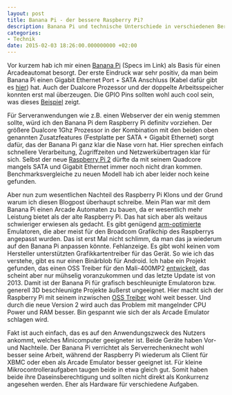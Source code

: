 ```yaml
---
layout: post
title: Banana Pi - der bessere Raspberry Pi?
description: Banana Pi und technische Unterschiede in verschiedenen Bereichen wie z.B. in der Grafibeschleunigung
categories:
- Technik
date: 2015-02-03 18:26:00.000000000 +02:00
---
```


Vor kurzem hab ich mir einen [Banana Pi](http://www.bananapi.org/p/product.html) (Specs im Link) als Basis für einen Arcadeautomat besorgt. Der erste Eindruck war sehr positiv, da man beim Banana Pi einen Gigabit Ethernet Port + SATA Anschluss (Kabel dafür gibt es [hier](http://www.pollin.de/shop/dt/NzI3NzkyOTk-/Bausaetze_Module/Entwicklerboards/Banana_Pi_SATA_Kabel.html)) hat. Auch der Dualcore Prozessor und der doppelte Arbeitsspeicher konnten erst mal überzeugen. Die GPIO Pins sollten wohl auch cool sein, was dieses [Beispiel](https://www.youtube.com/watch?v=hdYEvDbW6FY) zeigt.

Für Serveranwendungen wie z.B. einen Webserver der ein wenig stemmen sollte, würd ich den Banana Pi dem Raspberry Pi definitv vorziehen. Der größere Dualcore 1Ghz Prozessor in der Kombination mit den beiden oben genannten Zusatzfeatures (Festplatte per SATA + Gigabit Ethernet) sorgt dafür, das der Banana Pi ganz klar die Nase vorn hat. Hier sprechen einfach schnellere Verarbeitung, Zugriffzeiten und Netzwerkübertragen klar für sich. Selbst der neue [Raspberry Pi 2](http://www.heise.de/newsticker/meldung/Raspberry-Pi-2-4-Kerne-1-GByte-RAM-und-Windows-10-2534719.html) dürfte da mit seinem Quadcore mangels SATA und Gigabit Ethernet immer noch nicht dran kommen. Benchmarksvergleiche zu neuen Modell hab ich aber leider noch keine gefunden.

Aber nun zum wesentlichen Nachteil des Raspberry Pi Klons und der Grund warum ich diesen Blogpost überhaupt schreibe. Mein Plan war mit dem Banana Pi einen Arcade Automaten zu bauen, da er wesentlich mehr Leistung bietet als der alte Raspberry Pi. Das hat sich aber als weitaus schwieriger erwiesen als gedacht. Es gibt genügend [arm-optimierte](http://blog.petrockblock.com/retropie/arcade-systems-game-consoles-and-home-computers-in-retropie/) Emulatoren, die aber meist für den Broadcom Grafikchip des Raspberrys angepasst wurden. Das ist erst Mal nicht schlimm, da man das ja wiederum auf den Banana Pi anpassen könnte. Fehlanzeige. Es gibt wohl keinen vom Hersteller unterstützten Grafikkartentreiber für das Gerät. So wie ich das verstehe, gibt es nur einen Binärblob für Android. Ich habe ein Projekt gefunden, das einen OSS Treiber für den Mali-400MP2 [entwickelt](http://limadriver.org), das scheint aber nur mühselig voranzukommen und das letzte Update ist von 2013. Damit ist der Banana Pi für grafisch beschleunigte Emulatoron bzw. generell 3D beschleunigte Projekte äußerst ungeeignet. Hier macht sich der Raspberry Pi mit seinem inzwischen [OSS Treiber](http://www.heise.de/open/meldung/Freier-Grafiktreiber-fuer-den-Raspberry-Pi-2158533.html) wohl weit besser. Und durch die neue Version 2 wird auch das Problem mit mangelnder CPU Power und RAM besser. Bin gespannt wie sich der als Arcade Emulator schlagen wird.

Fakt ist auch einfach, das es auf den Anwendungszweck des Nutzers ankommt, welches Minicomputer geeigneter ist. Beide Geräte haben Vor- und Nachteile. Der Banana Pi verrichtet als Serverrechenknecht wohl besser seine Arbeit, während der Raspberry Pi wiederum als Client für XBMC oder eben als Arcade Emulator besser geeignet ist. Für kleine Mikrocontrolleraufgaben taugen beide in etwa gleich gut. Somit haben beide ihre Daseinsberechtigung und sollten nicht direkt als Konkurrenz angesehen werden. Eher als Hardware für verschiedene Aufgaben. 
